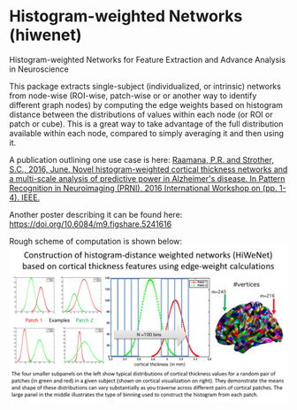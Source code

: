 # Histogram-weighted Networks (hiwenet)

Histogram-weighted Networks for Feature Extraction and Advance Analysis in Neuroscience

This package extracts single-subject (individualized, or intrinsic) networks from node-wise (ROI-wise, patch-wise or or another way to identify different graph nodes) by computing the edge weights based on histogram distance between the distributions of values within each node (or ROI or patch or cube). This is a great way to take advantage of the full distribution available within each node, compared to simply averaging it and then using it. 

A publication outlining one use case is here:
[Raamana, P.R. and Strother, S.C., 2016, June. Novel histogram-weighted cortical thickness networks and a multi-scale analysis of predictive power in Alzheimer's disease. In Pattern Recognition in Neuroimaging (PRNI), 2016 International Workshop on (pp. 1-4). IEEE.](http://ieeexplore.ieee.org/abstract/document/7552334/)

Another poster describing it can be found here: https://doi.org/10.6084/m9.figshare.5241616

Rough scheme of computation is shown below:
![illustration](docs/illustration.png)
